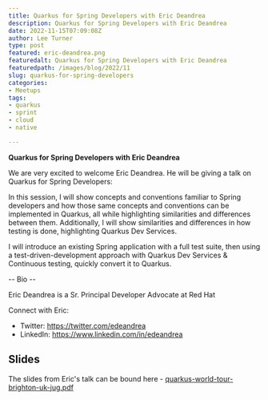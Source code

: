 ```yaml
---
title: Quarkus for Spring Developers with Eric Deandrea
description: Quarkus for Spring Developers with Eric Deandrea
date: 2022-11-15T07:09:08Z
author: Lee Turner
type: post
featured: eric-deandrea.png
featuredalt: Quarkus for Spring Developers with Eric Deandrea
featuredpath: /images/blog/2022/11
slug: quarkus-for-spring-developers
categories:
- Meetups
tags:
- quarkus
- sprint
- cloud
- native

---
```

**Quarkus for Spring Developers with Eric Deandrea**

We are very excited to welcome Eric Deandrea. He will be giving a talk on Quarkus for Spring Developers:

In this session, I will show concepts and conventions familiar to Spring developers and how those same concepts and conventions can be implemented in Quarkus, all while highlighting similarities and differences between them. Additionally, I will show similarities and differences in how testing is done, highlighting Quarkus Dev Services.

I will introduce an existing Spring application with a full test suite, then using a test-driven-development approach with Quarkus Dev Services & Continuous testing, quickly convert it to Quarkus.

-- Bio --

Eric Deandrea is a Sr. Principal Developer Advocate at Red Hat

Connect with Eric:

* Twitter: https://twitter.com/edeandrea
* LinkedIn: https://www.linkedin.com/in/edeandrea

## Slides

The slides from Eric's talk can be bound here - [quarkus-world-tour-brighton-uk-jug.pdf](/images/blog/2022/11/quarkus-world-tour-brighton-uk-jug.pdf)
